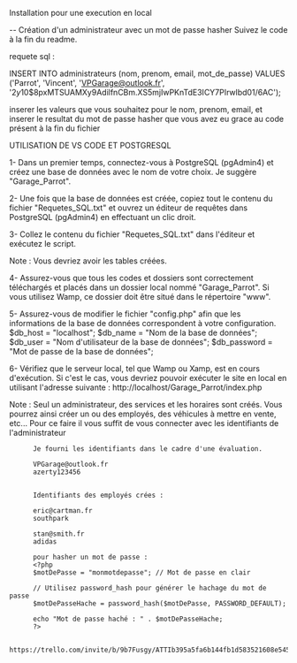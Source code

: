 Installation pour une execution en local 

-- Création d'un administrateur avec un mot de passe hasher
Suivez le code à la fin du readme. 
<?php
$motDePasse = "monmotdepasse"; // Mot de passe en clair

// Utilisez password_hash pour générer le hachage du mot de passe
$motDePasseHache = password_hash($motDePasse, PASSWORD_DEFAULT);

echo "Mot de passe haché : " . $motDePasseHache;
?>

requete sql :

INSERT INTO administrateurs (nom, prenom, email, mot_de_passe)
VALUES ('Parrot', 'Vincent', 'VPGarage@outlook.fr', '$2y$10$8pxMTSUAMXy9AdilfnCBm.XS5mjIwPKnTdE3ICY7PIrwlbd01/6AC');

inserer les valeurs que vous souhaitez pour le nom, prenom, email, et inserer le resultat du mot de passe hasher que vous avez eu grace au code présent à la fin du fichier

UTILISATION DE VS CODE ET POSTGRESQL

1- Dans un premier temps, connectez-vous à PostgreSQL (pgAdmin4) et créez une base de données 
   avec le nom de votre choix. Je suggère "Garage_Parrot".

2- Une fois que la base de données est créée, copiez tout le contenu du fichier "Requetes_SQL.txt" 
   et ouvrez un éditeur de requêtes dans PostgreSQL (pgAdmin4) en effectuant un clic droit.

3- Collez le contenu du fichier "Requetes_SQL.txt" dans l'éditeur et exécutez le script.

   Note : Vous devriez avoir les tables créées.

4- Assurez-vous que tous les codes et dossiers sont correctement téléchargés et placés dans un 
   dossier local nommé "Garage_Parrot". Si vous utilisez Wamp, ce dossier doit être situé dans le répertoire "www".

5- Assurez-vous de modifier le fichier "config.php" afin que les informations de la base de données correspondent à votre configuration.
$db_host = "localhost";
$db_name = "Nom de la base de données"; 
$db_user = "Nom d'utilisateur de la base de données";
$db_password = "Mot de passe de la base de données";

6- Vérifiez que le serveur local, tel que Wamp ou Xamp, est en cours d'exécution. Si c'est le cas, 
   vous devriez pouvoir exécuter le site en local en utilisant l'adresse suivante : 
   http://localhost/Garage_Parrot/index.php

   Note : Seul un administrateur, des services et les horaires sont créés. Vous pourrez ainsi créer 
          un ou des employés, des véhicules à mettre en vente, etc... Pour ce faire il vous suffit de
          vous connecter avec les identifiants de l'administrateur
          
          Je fourni les identifiants dans le cadre d'une évaluation. 

          VPGarage@outlook.fr
          azerty123456


          Identifiants des employés crées :

          eric@cartman.fr
          southpark

          stan@smith.fr
          adidas

          pour hasher un mot de passe : 
          <?php 
          $motDePasse = "monmotdepasse"; // Mot de passe en clair
          
          // Utilisez password_hash pour générer le hachage du mot de passe
          $motDePasseHache = password_hash($motDePasse, PASSWORD_DEFAULT);

          echo "Mot de passe haché : " . $motDePasseHache;
          ?>

          https://trello.com/invite/b/9b7Fusgy/ATTIb395a5fa6b144fb1d583521608e54520C6D34307/vpgarage



